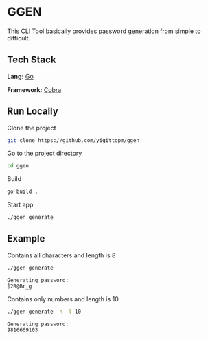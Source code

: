 
# GGEN

This CLI Tool basically provides password generation from simple to difficult.


## Tech Stack

**Lang:** [Go](https://go.dev)

**Framework:** [Cobra](https://cobra.dev)


## Run Locally

Clone the project

```bash
git clone https://github.com/yigittopm/ggen
```

Go to the project directory

```bash
cd ggen
```

Build

```bash
go build .
```

Start app

```bash
./ggen generate
```

## Example

Contains all characters and length is 8
```bash
./ggen generate
```

```
Generating password:
]2R@Br_g
```

Contains only numbers and length is 10
```bash
./ggen generate -n -l 10
```

```
Generating password:
9816669103
```
